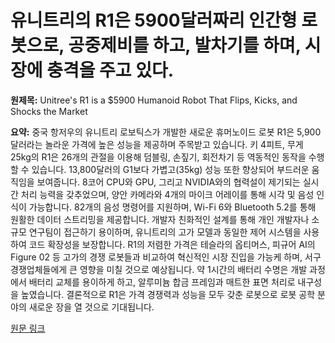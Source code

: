 # 유니트리의 R1은 5900달러짜리 인간형 로봇으로, 공중제비를 하고, 발차기를 하며, 시장에 충격을 주고 있다.

**원제목:** Unitree's R1 is a $5900 Humanoid Robot That Flips, Kicks, and Shocks the Market

**요약:** 중국 항저우의 유니트리 로보틱스가 개발한 새로운 휴머노이드 로봇 R1은 5,900달러라는 놀라운 가격에 높은 성능을 제공하며 주목받고 있습니다.  키 4피트, 무게 25kg의 R1은 26개의 관절을 이용해 덤블링, 손짚기, 회전차기 등 역동적인 동작을 수행할 수 있습니다.  13,800달러의 G1보다 가볍고(35kg) 성능 또한 향상되어 부드러운 움직임을 보여줍니다. 8코어 CPU와 GPU, 그리고 NVIDIA와의 협력설이 제기되는 실시간 처리 능력을 갖추었으며,  양안 카메라와 4개의 마이크 어레이를 통해 시각 및 음성 인식이 가능합니다.  82개의 음성 명령어를 지원하며,  Wi-Fi 6와 Bluetooth 5.2를 통해 원활한 데이터 스트리밍을 제공합니다.  개발자 친화적인 설계를 통해 개인 개발자나 소규모 연구팀이 접근하기 용이하며,  유니트리의 고가 모델과 동일한 제어 시스템을 사용하여 코드 확장성을 보장합니다.  R1의 저렴한 가격은 테슬라의 옵티머스, 피규어 AI의 Figure 02 등 고가의 경쟁 로봇들과 비교하여 혁신적인 시장 진입을 가능케 하며,  서구 경쟁업체들에게 큰 영향을 미칠 것으로 예상됩니다.  약 1시간의 배터리 수명은 개발 과정에서 배터리 교체를 용이하게 하고,  알루미늄 합금 프레임과 매트한 표면 처리로 내구성을 높였습니다.  결론적으로 R1은 가격 경쟁력과 성능을 모두 갖춘 로봇으로 로봇 공학 분야의 새로운 장을 열 것으로 기대됩니다.

[원문 링크](https://www.techeblog.com/unitree-r1-humanoid-robot-price-video/)
